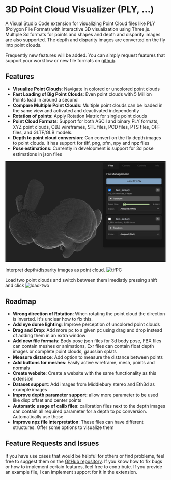 # 3D Point Cloud Visualizer (PLY, ...)

A Visual Studio Code extension for visualizing Point Cloud files like PLY (Polygon File Format) with interactive 3D visualization using Three.js.
Multiple 3d formats for points and shapes and depth and disparity images are also supported.
The depth and disparity images are converted on the fly into point clouds.

Frequently new features will be added. You can simply request features that support your workflow or new file formats on [github](https://github.com/kleinicke/ply-visualizer/issues).

## Features

- **Visualize Point Clouds**: Navigate in colored or uncolored point clouds
- **Fast Loading of Big Point Clouds**: Even point clouds with 5 Million Points load in around a second
- **Compare Multiple Point Clouds**: Multiple point clouds can be loaded in the same view and activated and deactivated independently
- **Rotation of points**: Apply Rotation Matrix for single point clouds
- **Point Cloud Formats**: Support for both ASCII and binary PLY formats, XYZ point clouds, OBJ wireframes, STL files, PCD files, PTS files, OFF files, and GLTF/GLB models.
- **Depth to point cloud conversion**: Can convert on the fly depth images to point clouds. It has support for tiff, png, pfm, npy and npz files
- **Pose estimations**: Currently in development is support for 3d pose estimations in json files

![example-view](assets/example.png)

Interpret depth/disparity images as point cloud.
![tifPC](https://github.com/kleinicke/ply-visualizer/releases/download/v1.0.0/disp2pc.gif)

Load two point clouds and switch between them imediatly pressing shift and click
![load-two](https://github.com/kleinicke/ply-visualizer/releases/download/v0.0.14/load2.gif)

## Roadmap

- **Wrong direction of Rotation**: When rotating the point cloud the direction is inverted. It's unclear how to fix this.
- **Add eye dome lighting**: Improve perception of uncolored point clouds
- **Drag and Drop**: Add more pc to a given pc using drag and drop instead of adding them in an extra window
- **Add new file formats**: Body pose json files for 3d body pose, FBX files can contain meshes or animations, Exr files can contain float depth images or complete point clouds, gaussian splats
- **Measure distance**: Add option to measure the distance between points
- **Add buttons for meshes**: Easily active wireframe, mesh, points and normals
- **Create website**: Create a website with the same functionality as this extension
- **Dataset support**: Add images from Middlebury stereo and Eth3d as example images
- **Improve depth parameter support**: allow more parameter to be used like disp offset and center points
- **Automatic usage of calib files**: calibration files next to the depth images can contain all required parameter for a depth to pc conversion. Automatically use those
- **Improve npz file interpretation**: These files can have different structures. Offer some options to visualize them

## Feature Requests and Issues

If you have use cases that would be helpful for others or find problems, feel free to suggest them on the [GitHub repository](https://github.com/kleinicke/ply-visualizer/issues). If you know how to fix bugs or how to implement certain features, feel free to contribute. If you provide an example file, I can implement support for it in the extension.

